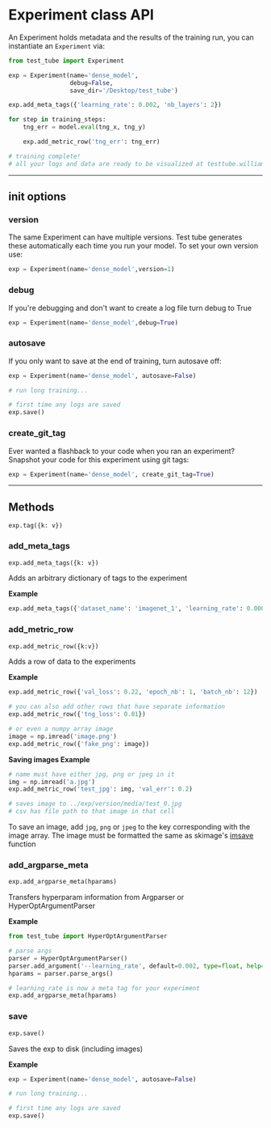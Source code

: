# Experiment class API

An Experiment holds metadata and the results of the training run, you can instantiate an `Experiment` via:

```python
from test_tube import Experiment

exp = Experiment(name='dense_model',
                 debug=False,
                 save_dir='/Desktop/test_tube')

exp.add_meta_tags({'learning_rate': 0.002, 'nb_layers': 2})

for step in training_steps:
    tng_err = model.eval(tng_x, tng_y)

    exp.add_metric_row('tng_err': tng_err)

# training complete!
# all your logs and data are ready to be visualized at testtube.williamfalcon.com
```
---
## init options

### version
The same Experiment can have multiple versions. Test tube generates these automatically each time you run your model. To set your own version use:
```python
exp = Experiment(name='dense_model',version=1)
```

### debug
If you're debugging and don't want to create a log file turn debug to True
```python
exp = Experiment(name='dense_model',debug=True)
```

### autosave
If you only want to save at the end of training, turn autosave off:
```python
exp = Experiment(name='dense_model', autosave=False)

# run long training...

# first time any logs are saved
exp.save()
```

### create_git_tag
Ever wanted a flashback to your code when you ran an experiment?
Snapshot your code for this experiment using git tags:
```python
exp = Experiment(name='dense_model', create_git_tag=True)
```

---
## Methods


``` {.python}
exp.tag({k: v})
```

### add_meta_tags
```python
exp.add_meta_tags({k: v})
```
Adds an arbitrary dictionary of tags to the experiment


**Example**
```python
exp.add_meta_tags({'dataset_name': 'imagenet_1', 'learning_rate': 0.0002})
```


### add_metric_row
```python
exp.add_metric_row({k:v})
```
Adds a row of data to the experiments


**Example**
```python
exp.add_metric_row({'val_loss': 0.22, 'epoch_nb': 1, 'batch_nb': 12})

# you can also add other rows that have separate information
exp.add_metric_row({'tng_loss': 0.01})

# or even a numpy array image
image = np.imread('image.png')
exp.add_metric_row({'fake_png': image})
```

**Saving images Example**
```python
# name must have either jpg, png or jpeg in it
img = np.imread('a.jpg')
exp.add_metric_row('test_jpg': img, 'val_err': 0.2)

# saves image to ../exp/version/media/test_0.jpg
# csv has file path to that image in that cell
```
To save an image, add `jpg`, `png` or `jpeg` to the key corresponding with the image array. The image must be formatted the same as skimage's [imsave](http://scikit-image.org/docs/dev/api/skimage.io.html#skimage.io.imsave) function



### add_argparse_meta
```python
exp.add_argparse_meta(hparams)
```
Transfers hyperparam information from Argparser or HyperOptArgumentParser

**Example**
```python
from test_tube import HyperOptArgumentParser

# parse args
parser = HyperOptArgumentParser()
parser.add_argument('--learning_rate', default=0.002, type=float, help='the learning rate')
hparams = parser.parse_args()

# learning_rate is now a meta tag for your experiment
exp.add_argparse_meta(hparams)
```

### save
```python
exp.save()
```
Saves the exp to disk (including images)

**Example**
```python
exp = Experiment(name='dense_model', autosave=False)

# run long training...

# first time any logs are saved
exp.save()
```

